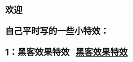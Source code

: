 <h1>欢迎</ h1>

自己平时写的一些小特效：

  1：黑客效果特效   <a href="../effects/黑客效果特效.html" target="_blank">黑客效果特效</a>
